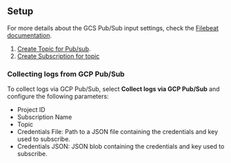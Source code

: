 ## Setup

For more details about the GCS Pub/Sub input settings, check the [Filebeat documentation](https://www.elastic.co/docs/reference/beats/filebeat/filebeat-input-gcs-pubsub).

1. [Create Topic for Pub/sub](https://cloud.google.com/pubsub/docs/create-topic#create_a_topic).
2. [Create Subscription for topic](https://cloud.google.com/pubsub/docs/create-subscription#create_subscriptions)

### Collecting logs from GCP Pub/Sub

To collect logs via GCP Pub/Sub, select **Collect logs via GCP Pub/Sub** and configure the following parameters:
- Project ID
- Subscription Name
- Topic
- Credentials File: Path to a JSON file containing the credentials and key used to subscribe.
- Credentials JSON: JSON blob containing the credentials and key used to subscribe.
